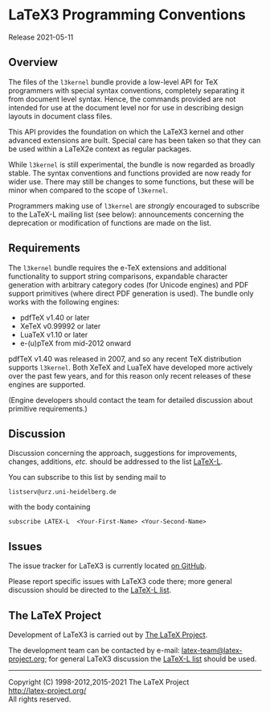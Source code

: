 LaTeX3 Programming Conventions
==============================

Release 2021-05-11

Overview
--------

The files of the `l3kernel` bundle provide a low-level API for TeX programmers
with special syntax conventions, completely separating it from document level
syntax. Hence, the commands provided are not intended for use at the document
level nor for use in describing design layouts in document class files.

This API provides the foundation on which the LaTeX3 kernel and other advanced
extensions are built. Special care has been taken so that they can be used
within a LaTeX2e context as regular packages.

While `l3kernel` is still experimental, the bundle is now regarded as broadly
stable. The syntax conventions and functions provided are now ready for wider
use. There may still be changes to some functions, but these will be minor when
compared to the scope of `l3kernel`.

Programmers making use of `l3kernel` are *strongly* encouraged to subscribe to
the LaTeX-L mailing list (see below): announcements concerning the deprecation
or modification of functions are made on the list.

Requirements
------------

The `l3kernel` bundle requires the e-TeX extensions and additional functionality
to support string comparisons, expandable character generation with arbitrary
category codes (for Unicode engines) and PDF support primitives (where direct
PDF generation is used). The bundle only works with the following engines:
* pdfTeX v1.40 or later
* XeTeX v0.99992 or later
* LuaTeX v1.10 or later
* e-(u)pTeX from mid-2012 onward

pdfTeX v1.40 was released in 2007, and so any recent TeX distribution
supports `l3kernel`. Both XeTeX and LuaTeX have developed more
actively over the past few years, and for this reason only recent
releases of these engines are supported.

(Engine developers should contact the team for detailed discussion about
primitive requirements.)

Discussion
----------

Discussion concerning the approach, suggestions for improvements,
changes, additions, _etc._ should be addressed to the list
[LaTeX-L](https://listserv.uni-heidelberg.de/cgi-bin/wa?A0=LATEX-L).

You can subscribe to this list by sending mail to

    listserv@urz.uni-heidelberg.de

with the body containing

    subscribe LATEX-L  <Your-First-Name> <Your-Second-Name>

Issues
------

The issue tracker for LaTeX3 is currently located
[on GitHub](https://github.com/latex3/latex3/issues).

Please report specific issues with LaTeX3 code there; more general
discussion should be directed to the [LaTeX-L list](#Discussion).

The LaTeX Project
------------------

Development of LaTeX3 is carried out by
[The LaTeX Project](https://www.latex-project.org/latex3/).

The development team can be contacted
by e-mail: <latex-team@latex-project.org>; for general LaTeX3 discussion
the [LaTeX-L list](#Discussion) should be used.

-----

<p>Copyright (C) 1998-2012,2015-2021 The LaTeX Project <br />
<a href="http://latex-project.org/">http://latex-project.org/</a> <br />
All rights reserved.</p>
